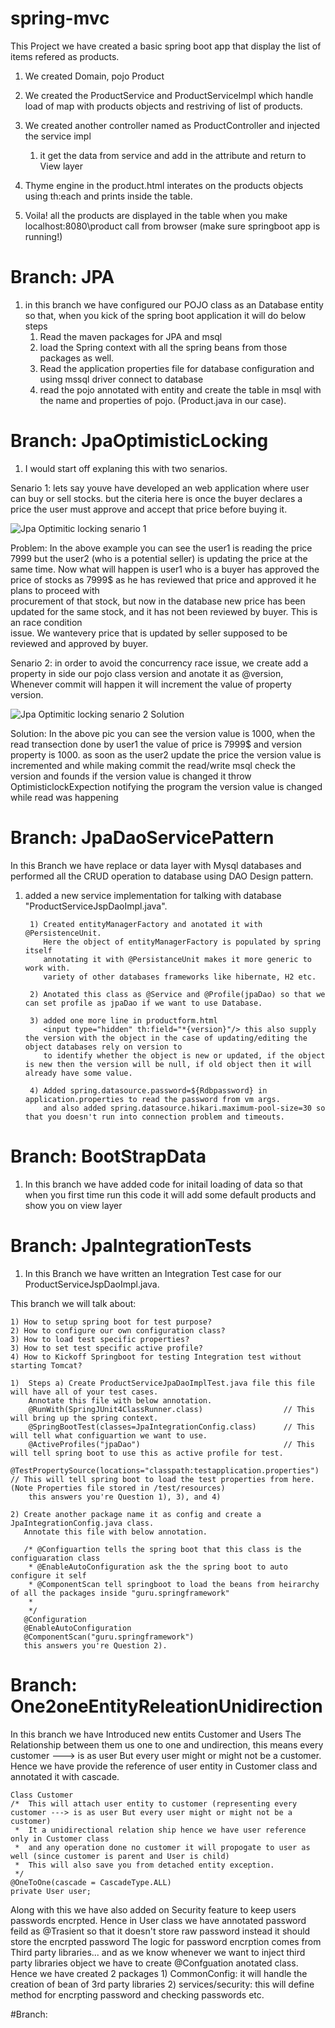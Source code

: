 # spring-mvc

This Project we have created a basic spring boot app that display the list  of items refered as products.

1) We created Domain, pojo Product
2) We created the ProductService and ProductServiceImpl which handle load of map with products objects and restriving of list of products.
3) We created another controller named as ProductController and injected the service impl 
    1) it get the data from service and add in the attribute and return to View layer

4) Thyme engine in the product.html interates on the products objects using th:each and prints inside the table.
5) Voila! all the products are displayed in the table when you make localhost:8080\product call from browser (make sure springboot app is running!)



# Branch: JPA
1) in this branch we have configured our POJO class as an Database entity so that, when you kick of the spring boot application it will do below steps
      1) Read the maven packages for JPA and msql
      2) load the Spring context with all the spring beans from those packages as well.
      3) Read the application properties file for database configuration and using mssql driver connect to database
      4) read the pojo annotated with entity and create the table in msql with the name and properties of pojo. (Product.java in our case).
      
      
      
# Branch: JpaOptimisticLocking
1) I would start off explaning this with two senarios.

Senario 1: lets say youve have developed an web application where user can buy or sell stocks.
           but the citeria here is once the buyer declares a price the user must approve and accept that price before buying it.  

![Jpa Optimitic locking senario 1](https://user-images.githubusercontent.com/42677426/96957111-6a7dea00-1517-11eb-9b42-ea4930419820.png)

Problem: In the above example you can see the user1 is reading the price $7999$ but the user2 (who is a potential seller) is updating the price at the same time.
         Now what will happen is user1 who is a buyer has approved the price of stocks as 7999$ as he has reviewed that price and approved it he plans to proceed with    
         procurement of that stock, but now in the database new price has been updated for the same stock, and it has not been reviewed by buyer. This is an race condition  
         issue. We wantevery price that is updated by seller supposed to be reviewed and approved by buyer.
         


Senario 2: in order to avoid the concurrency race issue, we create add a property in side our pojo class version and anotate it as @version,
           Whenever commit will happen it will increment the value of property version. 

![Jpa Optimitic locking senario 2 Solution](https://user-images.githubusercontent.com/42677426/96958297-a1093400-151a-11eb-8239-462028b3d757.png)

Solution: In the above pic you can see the version value is 1000, when the read transection done by user1 the value of price is 7999$ and version property is 1000.
          as soon as the user2 update the price the version value is incremented and while making commit the read/write msql check the version and founds if the version value is 
          changed it throw OptimisticlockExpection notifying the program the version value is changed while read was happening


# Branch: JpaDaoServicePattern
In this Branch we have replace or data layer with Mysql databases and performed all the CRUD operation to database using DAO Design pattern.
1) added a new service implementation for talking with database "ProductServiceJspDaoImpl.java".

        1) Created entityManagerFactory and anotated it with @PersistenceUnit.
           Here the object of entityManagerFactory is populated by spring itself
           annotating it with @PersistanceUnit makes it more generic to work with.
           variety of other databases frameworks like hibernate, H2 etc.
           
        2) Anotated this class as @Service and @Profile(jpaDao) so that we can set profile as jpaDao if we want to use Database.
        
        3) added one more line in productform.html 
           <input type="hidden" th:field="*{version}"/> this also supply the version with the object in the case of updating/editing the object databases rely on version to
           to identify whether the object is new or updated, if the object is new then the version will be null, if old object then it will already have some value.
        
        4) Added spring.datasource.password=${Rdbpassword} in application.properties to read the password from vm args.
           and also added spring.datasource.hikari.maximum-pool-size=30 so that you doesn't run into connection problem and timeouts.
        
        
# Branch: BootStrapData
1) In this branch we have added code for initail loading of data so that when you first time run this code it will add some default products and show you on view layer


# Branch: JpaIntegrationTests
1) In this Branch we have written an Integration Test case for our ProductServiceJspDaoImpl.java.

This branch we will talk about:

    1) How to setup spring boot for test purpose?
    2) How to configure our own configuration class?
    3) How to load test specific properties?
    3) How to set test specific active profile?
    4) How to Kickoff Springboot for testing Integration test without starting Tomcat?
    
    1)  Steps a) Create ProductServiceJpaDaoImplTest.java file this file will have all of your test cases.
        Annotate this file with below annotation.
        @RunWith(SpringJUnit4ClassRunner.class)                  // This will bring up the spring context.
        @SpringBootTest(classes=JpaIntegrationConfig.class)      // This will tell what configuartion we want to use.
        @ActiveProfiles("jpaDao")                                // This will tell spring boot to use this as active profile for test.
        @TestPropertySource(locations="classpath:testapplication.properties")   // This will tell spring boot to load the test properties from here. (Note Properties file stored in /test/resources)
        this answers you're Question 1), 3), and 4)
    
    2) Create another package name it as config and create a JpaIntegrationConfig.java class.
       Annotate this file with below annotation.
       
       /* @Configuartion tells the spring boot that this class is the configuaration class
        * @EnableAutoConfiguration ask the the spring boot to auto configure it self
        * @ComponentScan tell springboot to load the beans from heirarchy of all the packages inside "guru.springframework"
        *
        */
       @Configuration
       @EnableAutoConfiguration
       @ComponentScan("guru.springframework")
       this answers you're Question 2).
       


# Branch: One2oneEntityReleationUnidirection

In this branch we have Introduced new entits Customer and Users
The Relationship between them us one to one and undirection, this means every customer ---> is as user But every user might or might not be a customer.
Hence we have provide the reference of user entity in Customer class and annotated it with cascade.


    Class Customer
    /*  This will attach user entity to customer (representing every customer ---> is as user But every user might or might not be a customer)
     *  It a unidirectional relation ship hence we have user reference only in Customer class
     *  and any operation done no customer it will propogate to user as well (since customer is parent and User is child)
     *  This will also save you from detached entity exception.
     */
    @OneToOne(cascade = CascadeType.ALL)
    private User user;
    
Along with this we have also added on Security feature to keep users passwords encrpted.
Hence in User class we have annotated password feild as @Trasient so that it doesn't store raw password instead it should store the encrpted password
The logic for password encrption comes from Third party libraries... and as we know whenever we want to inject third party libraries object we have to create @Confguation anotated class.
Hence we have created 2 packages
    1) CommonConfig: it will handle the creation of bean of 3rd party libraries
    2) services/security: this will define method for encrpting password and checking passwords etc.
    
    
    
#Branch: 

